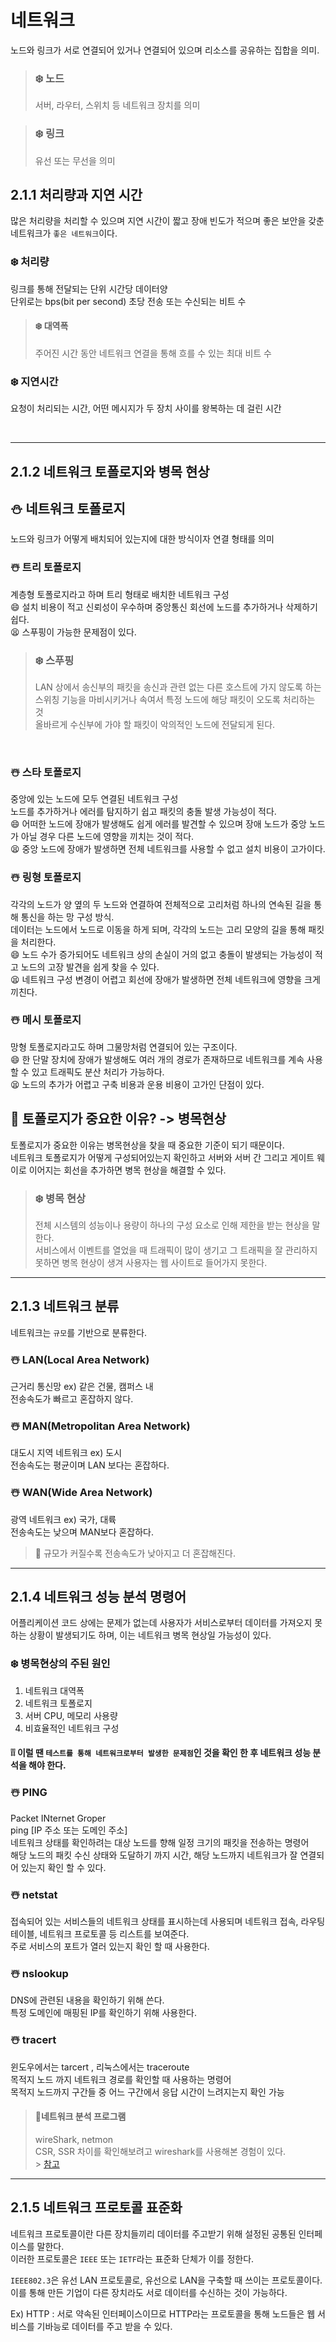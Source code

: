 # 네트워크

노드와 링크가 서로 연결되어 있거나 연결되어 있으며 리소스를 공유하는 집합을 의미.<br/>

> ### ❄️ 노드
>
> 서버, 라우터, 스위치 등 네트워크 장치를 의미

> ### ❄️ 링크
>
> 유선 또는 무선을 의미

## 2.1.1 처리량과 지연 시간

많은 처리량을 처리할 수 있으며 지연 시간이 짧고 장애 빈도가 적으며 좋은 보안을 갖춘 네트워크가 `좋은 네트워크`이다.<br/>

### ❄️ 처리량

링크를 통해 전달되는 단위 시간당 데이터양<br/>
단위로는 bps(bit per second) 초당 전송 또는 수신되는 비트 수<br/>

> #### ❄️ 대역폭
>
> 주어진 시간 동안 네트워크 연결을 통해 흐를 수 있는 최대 비트 수

### ❄️ 지연시간

요청이 처리되는 시간, 어떤 메시지가 두 장치 사이를 왕복하는 데 걸린 시간

 <br/>

---

## 2.1.2 네트워크 토폴로지와 병목 현상

## ⛄️ 네트워크 토폴로지

노드와 링크가 어떻게 배치되어 있는지에 대한 방식이자 연결 형태를 의미

### ☃️ 트리 토폴로지

계층형 토폴로지라고 하며 트리 형태로 배치한 네트워크 구성<br/>
😄 설치 비용이 적고 신뢰성이 우수하며 중앙통신 회선에 노드를 추가하거나 삭제하기 쉽다.<br/>
😫 스푸핑이 가능한 문제점이 있다.<br/>

> ### ❄️ 스푸핑
>
> LAN 상에서 송신부의 패킷을 송신과 관련 없는 다른 호스트에 가지 않도록 하는 스위칭 기능을 마비시키거나 속여서 특정 노드에 해당 패킷이 오도록 처리하는 것<br/>
> 올바르게 수신부에 가야 할 패킷이 악의적인 노드에 전달되게 된다.<br/>

<br/>

### ☃️ 스타 토폴로지

중앙에 있는 노드에 모두 연결된 네트워크 구성<br/>
노드를 추가하거나 에러를 탐지하기 쉽고 패킷의 충돌 발생 가능성이 적다.<br/>
😄 어떠한 노드에 장애가 발생해도 쉽게 에러를 발견할 수 있으며 장애 노드가 중앙 노드가 아닐 경우 다른 노드에 영향을 끼치는 것이 적다.<br/>
😫 중앙 노드에 장애가 발생하면 전체 네트워크를 사용할 수 없고 설치 비용이 고가이다.<br/>

### ☃️ 링형 토폴로지

각각의 노드가 양 옆의 두 노드와 연결하여 전체적으로 고리처럼 하나의 연속된 길을 통해 통신을 하는 망 구성 방식.<br/>
데이터는 노드에서 노드로 이동을 하게 되며, 각각의 노드는 고리 모양의 길을 통해 패킷을 처리한다.<br/>
[](https://exse.eyewated.com/pict/4259d775358b344d.gif)
😄 노드 수가 증가되어도 네트워크 상의 손실이 거의 없고 충돌이 발생되는 가능성이 적고 노드의 고장 발견을 쉽게 찾을 수 있다.<br/>
😫 네트워크 구성 변경이 어렵고 회선에 장애가 발생하면 전체 네트워크에 영향을 크게 끼친다.<br/>

### ☃️ 메시 토폴로지

망형 토폴로지라고도 하며 그물망처럼 연결되어 있는 구조이다.<br/>
😄 한 단말 장치에 장애가 발생해도 여러 개의 경로가 존재하므로 네트워크를 계속 사용할 수 있고 트래픽도 분산 처리가 가능하다.<br/>
😫 노드의 추가가 어렵고 구축 비용과 운용 비용이 고가인 단점이 있다.<br/>

## 📌 토폴로지가 중요한 이유? -> 병목현상

토폴로지가 중요한 이유는 병목현상을 찾을 때 중요한 기준이 되기 때문이다.<br/>
네트워크 토폴로지가 어떻게 구성되어있는지 확인하고 서버와 서버 간 그리고 게이트 웨이로 이어지는 회선을 추가하면 병목 현상을 해결할 수 있다.<br/>

> ### ❄️ 병목 현상
>
> 전체 시스템의 성능이나 용량이 하나의 구성 요소로 인해 제한을 받는 현상을 말한다.<br/>
> 서비스에서 이벤트를 열었을 때 트래픽이 많이 생기고 그 트래픽을 잘 관리하지 못하면 병목 현상이 생겨 사용자는 웹 사이트로 들어가지 못한다.<br/>

---

## 2.1.3 네트워크 분류

네트워크는 `규모`를 기반으로 분류한다.

### ☃️ LAN(Local Area Network)

근거리 통신망 ex) 같은 건물, 캠퍼스 내 <br/>
전송속도가 빠르고 혼잡하지 않다.

### ☃️ MAN(Metropolitan Area Network)

대도시 지역 네트워크 ex) 도시 <br/>
전송속도는 평균이며 LAN 보다는 혼잡하다.

### ☃️ WAN(Wide Area Network)

광역 네트워크 ex) 국가, 대륙 <br/>
전송속도는 낮으며 MAN보다 혼잡하다.

> 📌 규모가 커질수록 전송속도가 낮아지고 더 혼잡해진다.

---

## 2.1.4 네트워크 성능 분석 명령어

어플리케이션 코드 상에는 문제가 없는데 사용자가 서비스로부터 데이터를 가져오지 못하는 상황이 발생되기도 하며, 이는 네트워크 병목 현상일 가능성이 있다.

### ❄️ 병목현상의 주된 원인

1. 네트워크 대역폭
2. 네트워크 토폴로지
3. 서버 CPU, 메모리 사용량
4. 비효율적인 네트워크 구성

#### ❕❕ 이럴 땐 `테스트를 통해 네트워크로부터 발생한 문제점`인 것을 확인 한 후 네트워크 성능 분석을 해야 한다.

### ☃️ PING

Packet INternet Groper<br/>
ping [IP 주소 또는 도메인 주소]<br/>
네트워크 상태를 확인하려는 대상 노드를 향해 일정 크기의 패킷을 전송하는 명령어<br/>
해당 노드의 패킷 수신 상태와 도달하기 까지 시간, 해당 노드까지 네트워크가 잘 연결되어 있는지 확인 할 수 있다.<br/>

### ☃️ netstat

접속되어 있는 서비스들의 네트워크 상태를 표시하는데 사용되며 네트워크 접속, 라우팅 테이블, 네트워크 프로토콜 등 리스트를 보여준다.<br/>
주로 서비스의 포트가 열러 있는지 확인 할 때 사용한다.

### ☃️ nslookup

DNS에 관련된 내용을 확인하기 위해 쓴다.<br/>
특정 도메인에 매핑된 IP를 확인하기 위해 사용한다.

### ☃️ tracert

윈도우에서는 tarcert , 리눅스에서는 traceroute<br/>
목적지 노드 까지 네트워크 경로를 확인할 때 사용하는 명령어<br/>
목적지 노드까지 구간들 중 어느 구간에서 응답 시간이 느려지는지 확인 가능<br/>

> #### 📌네트워크 분석 프로그램
>
> wireShark, netmon <br/>
> CSR, SSR 차이를 확인해보려고 wireshark를 사용해본 경험이 있다. <br/> > [참고](https://spookyjelly.tistory.com/32)

---

## 2.1.5 네트워크 프로토콜 표준화

네트워크 프로토콜이란 다른 장치들끼리 데이터를 주고받기 위해 설정된 공통된 인터페이스를 말한다.<br/>
이러한 프로토콜은 `IEEE` 또는 `IETF`라는 표준화 단체가 이를 정한다.<br/>

`IEEE802.3`은 유선 LAN 프로토콜로, 유선으로 LAN을 구축할 때 쓰이는 프로토콜이다. <br/>
이를 통해 만든 기업이 다른 장치라도 서로 데이터를 수신하는 것이 가능하다.<br/>

Ex) HTTP : 서로 약속된 인터페이스이므로 HTTP라는 프로토콜을 통해 노드들은 웹 서비스를 기바능로 데이터를 주고 받을 수 있다.
